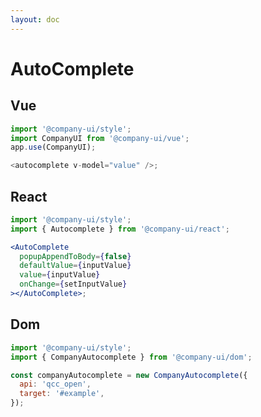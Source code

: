 ```yaml
---
layout: doc
---
```


# AutoComplete

<script setup lang="ts">
import { getCurrentInstance, ref, onMounted } from 'vue';
import { CompanyAutocomplete } from '@company-ui/dom';
import '@company-ui/style';

const app = getCurrentInstance();

const apiType = ref('clearbit');

const value = ref('');
onMounted(() => {
  new CompanyAutocomplete({
    api: 'clearbit',
    target: '#clearbit_input',
    autoFocus: true
  });
  new CompanyAutocomplete({
    api: 'qcc_open',
    target: '#qcc_open_input',
    autoFocus: true
  });
})
</script>

## Vue

<autocomplete v-model="value" />

```js
import '@company-ui/style';
import CompanyUI from '@company-ui/vue';
app.use(CompanyUI);

<autocomplete v-model="value" />;
```

## React

<div id="clearbit_input"></div>

```jsx
import '@company-ui/style';
import { Autocomplete } from '@company-ui/react';

<AutoComplete
  popupAppendToBody={false}
  defaultValue={inputValue}
  value={inputValue}
  onChange={setInputValue}
></AutoComplete>;
```

## Dom

<div id="qcc_open_input"></div>

```js
import '@company-ui/style';
import { CompanyAutocomplete } from '@company-ui/dom';

const companyAutocomplete = new CompanyAutocomplete({
  api: 'qcc_open',
  target: '#example',
});
```
